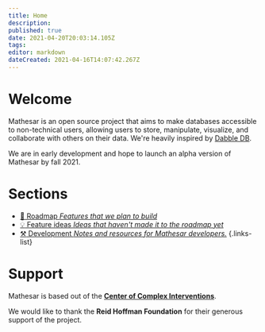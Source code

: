 ```yaml
---
title: Home
description: 
published: true
date: 2021-04-20T20:03:14.105Z
tags: 
editor: markdown
dateCreated: 2021-04-16T14:07:42.267Z
---
```


# Welcome
Mathesar is an open source project that aims to make databases accessible to non-technical users, allowing users to store, manipulate, visualize, and collaborate with others on their data. We're heavily inspired by [Dabble DB](https://www.youtube.com/watch?v=MCVj5RZOqwY).

We are in early development and hope to launch an alpha version of Mathesar by fall 2021.

# Sections
- [:construction: Roadmap *Features that we plan to build*](/roadmap)
- [:bulb: Feature ideas *Ideas that haven't made it to the roadmap yet*](/feature-ideas)
- [:hammer_and_pick: Development *Notes and resources for Mathesar developers.*](/development)
{.links-list}

# Support
Mathesar is based out of the **[Center of Complex Interventions](https://www.centerofci.org/)**.

We would like to thank the **Reid Hoffman Foundation** for their generous support of the project.